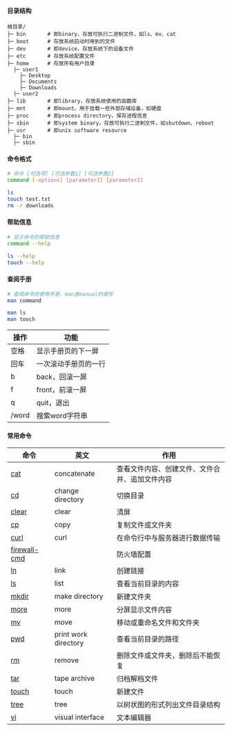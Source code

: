 #### 目录结构

```
根目录/
├─ bin       # 即binary，存放可执行二进制文件，如ls、mv、cat
├─ boot      # 存放系统启动时用到的文件
├─ dev       # 即device，存放系统下的设备文件
├─ etc       # 存放系统配置文件
├─ home      # 存放所有用户目录
  ├─ user1
    ├─ Desktop
    ├─ Documents
    ├─ Downloads
  ├─ user2
├─ lib       # 即library，存放系统使用的函数库
├─ mnt       # 即mount，用于挂载一些外部存储设备，如硬盘
├─ proc      # 即process directory，保存进程信息
├─ sbin      # 即system binary，存放可执行二进制文件，如shutdown、reboot
├─ usr       # 即unix software resource
  ├─ bin
  ├─ sbin
```

#### 命令格式

```bash
# 命令 [可选项] [可选参数1] [可选参数2]
command [-options] [parameter1] [parameter2]
```

```bash
ls
touch test.txt
rm -r downloads
```

#### 帮助信息

```bash
# 显示命令的帮助信息
command --help
```

```bash
ls --help
touch --help
```

#### 查阅手册

```bash
# 查阅命令的使用手册，man是manual的缩写
man command
```

```bash
man ls
man touch
```

| 操作 | 功能 |
| - | - |
| 空格 | 显示手册页的下一屏 |
| 回车 | 一次滚动手册页的一行 |
| b | back，回滚一屏 |
| f | front，前滚一屏 |
| q | quit，退出 |
| /word | 搜索word字符串 |

#### 常用命令

| 命令 | 英文 | 作用 |
| - | - | - |
| [cat](/linux/cat.md) | concatenate | 查看文件内容、创建文件、文件合并、追加文件内容 |
| [cd](/linux/cd.md) | change directory | 切换目录 |
| [clear](/linux/clear.md) | clear | 清屏 |
| [cp](/linux/cp.md) | copy | 复制文件或文件夹 |
| [curl](/linux/curl.md) | curl | 在命令行中与服务器进行数据传输 |
| [firewall-cmd](/linux/firewall-cmd.md) |  | 防火墙配置 |
| [ln](/linux/ln.md) | link | 创建链接 |
| [ls](/linux/ls.md) | list | 查看当前目录的内容 |
| [mkdir](/linux/mkdir.md) | make directory | 新建文件夹 |
| [more](/linux/more.md) | more | 分屏显示文件内容 |
| [mv](/linux/mv.md) | move | 移动或重命名文件和文件夹 |
| [pwd](/linux/pwd.md) | print work directory | 查看当前目录的路径 |
| [rm](/linux/rm.md) | remove | 删除文件或文件夹，删除后不能恢复 |
| [tar](/linux/tar.md) | tape archive | 归档解档文件 |
| [touch](/linux/touch.md) | touch | 新建文件 |
| [tree](/linux/tree.md) | tree | 以树状图的形式列出文件目录结构 |
| [vi](/linux/vi.md) | visual interface | 文本编辑器 |